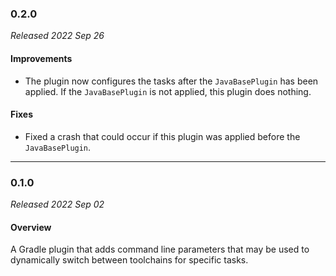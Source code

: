 ### 0.2.0

_Released 2022 Sep 26_

#### Improvements

- The plugin now configures the tasks after the `JavaBasePlugin` has been
  applied. If the `JavaBasePlugin` is not applied, this plugin does nothing.

#### Fixes

- Fixed a crash that could occur if this plugin was applied before the
  `JavaBasePlugin`.


---

### 0.1.0

_Released 2022 Sep 02_

#### Overview

A Gradle plugin that adds command line parameters that may be used to
dynamically switch between toolchains for specific tasks.